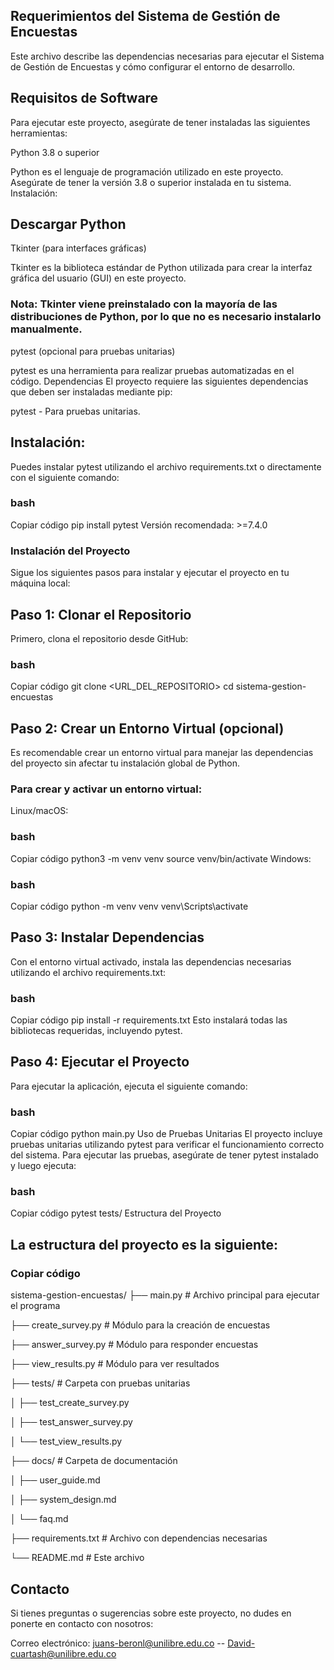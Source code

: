 ## Requerimientos del Sistema de Gestión de Encuestas
Este archivo describe las dependencias necesarias para ejecutar el Sistema de Gestión de Encuestas y cómo configurar el entorno de desarrollo.

## Requisitos de Software
Para ejecutar este proyecto, asegúrate de tener instaladas las siguientes herramientas:

Python 3.8 o superior

Python es el lenguaje de programación utilizado en este proyecto. Asegúrate de tener la versión 3.8 o superior instalada en tu sistema.
Instalación:

## Descargar Python
Tkinter (para interfaces gráficas)

Tkinter es la biblioteca estándar de Python utilizada para crear la interfaz gráfica del usuario (GUI) en este proyecto.
### Nota: Tkinter viene preinstalado con la mayoría de las distribuciones de Python, por lo que no es necesario instalarlo manualmente.
pytest (opcional para pruebas unitarias)

pytest es una herramienta para realizar pruebas automatizadas en el código.
Dependencias
El proyecto requiere las siguientes dependencias que deben ser instaladas mediante pip:

pytest - Para pruebas unitarias.

## Instalación:

Puedes instalar pytest utilizando el archivo requirements.txt o directamente con el siguiente comando:

### bash
Copiar código
pip install pytest
Versión recomendada: >=7.4.0

### Instalación del Proyecto
Sigue los siguientes pasos para instalar y ejecutar el proyecto en tu máquina local:

## Paso 1: Clonar el Repositorio
Primero, clona el repositorio desde GitHub:

### bash
Copiar código
git clone <URL_DEL_REPOSITORIO>
cd sistema-gestion-encuestas
## Paso 2: Crear un Entorno Virtual (opcional)
Es recomendable crear un entorno virtual para manejar las dependencias del proyecto sin afectar tu instalación global de Python.

### Para crear y activar un entorno virtual:

Linux/macOS:

### bash
Copiar código
python3 -m venv venv
source venv/bin/activate
Windows:

### bash
Copiar código
python -m venv venv
venv\Scripts\activate
## Paso 3: Instalar Dependencias
Con el entorno virtual activado, instala las dependencias necesarias utilizando el archivo requirements.txt:

### bash
Copiar código
pip install -r requirements.txt
Esto instalará todas las bibliotecas requeridas, incluyendo pytest.

## Paso 4: Ejecutar el Proyecto
Para ejecutar la aplicación, ejecuta el siguiente comando:

### bash
Copiar código
python main.py
Uso de Pruebas Unitarias
El proyecto incluye pruebas unitarias utilizando pytest para verificar el funcionamiento correcto del sistema. Para ejecutar las pruebas, asegúrate de tener pytest instalado y luego ejecuta:

### bash
Copiar código
pytest tests/
Estructura del Proyecto

## La estructura del proyecto es la siguiente:

### Copiar código
sistema-gestion-encuestas/
├── main.py                # Archivo principal para ejecutar el programa

├── create_survey.py       # Módulo para la creación de encuestas

├── answer_survey.py       # Módulo para responder encuestas

├── view_results.py        # Módulo para ver resultados

├── tests/                 # Carpeta con pruebas unitarias

│   ├── test_create_survey.py

│   ├── test_answer_survey.py

│   └── test_view_results.py

├── docs/                  # Carpeta de documentación

│   ├── user_guide.md

│   ├── system_design.md

│   └── faq.md

├── requirements.txt       # Archivo con dependencias necesarias

└── README.md              # Este archivo

## Contacto
Si tienes preguntas o sugerencias sobre este proyecto, no dudes en ponerte en contacto con nosotros:

Correo electrónico: juans-beronl@unilibre.edu.co -- David-cuartash@unilibre.edu.co